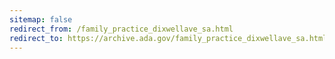 ```yaml
---
sitemap: false 
redirect_from: /family_practice_dixwellave_sa.html 
redirect_to: https://archive.ada.gov/family_practice_dixwellave_sa.html 
---
```

